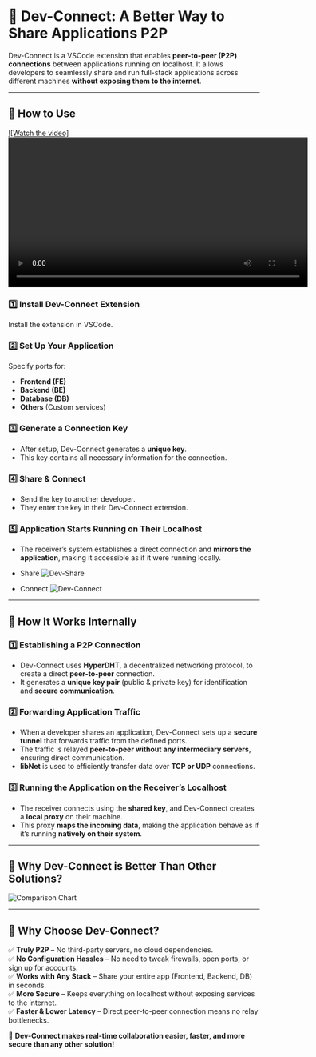 # 🚀 Dev-Connect: A Better Way to Share Applications P2P  

Dev-Connect is a VSCode extension that enables **peer-to-peer (P2P) connections** between applications running on localhost. It allows developers to seamlessly share and run full-stack applications across different machines **without exposing them to the internet**.  

---

## 🔹 How to Use  
  [![Watch the video]](https://tinyurl.com/Dev-connect)
<video width="600" controls>
  <source src="[https://github.com/your-repo/assets/demo.mp4](https://tinyurl.com/Dev-connect)" type="video/mp4">
  Your browser does not support the video tag.
</video>

### 1️⃣ Install Dev-Connect Extension  
Install the extension in VSCode.  

### 2️⃣ Set Up Your Application  
Specify ports for:  
   - **Frontend (FE)**  
   - **Backend (BE)**  
   - **Database (DB)**  
   - **Others** (Custom services)  

### 3️⃣ Generate a Connection Key  
   - After setup, Dev-Connect generates a **unique key**.  
   - This key contains all necessary information for the connection.  

### 4️⃣ Share & Connect  
   - Send the key to another developer.  
   - They enter the key in their Dev-Connect extension.  

### 5️⃣ Application Starts Running on Their Localhost  
   - The receiver’s system establishes a direct connection and **mirrors the application**, making it accessible as if it were running locally.
   - Share
![Dev-Share](https://github.com/user-attachments/assets/67e705e0-2b78-46c5-b809-04776a8cdff9)

   - Connect
![Dev-Connect](https://github.com/user-attachments/assets/fd79530d-03c8-40aa-a346-993e9c0f8a24)

---

## 🔹 How It Works Internally  

### 1️⃣ Establishing a P2P Connection  
- Dev-Connect uses **HyperDHT**, a decentralized networking protocol, to create a direct **peer-to-peer** connection.  
- It generates a **unique key pair** (public & private key) for identification and **secure communication**.  

### 2️⃣ Forwarding Application Traffic  
- When a developer shares an application, Dev-Connect sets up a **secure tunnel** that forwards traffic from the defined ports.  
- The traffic is relayed **peer-to-peer without any intermediary servers**, ensuring direct communication.  
- **libNet** is used to efficiently transfer data over **TCP or UDP** connections.  

### 3️⃣ Running the Application on the Receiver’s Localhost  
- The receiver connects using the **shared key**, and Dev-Connect creates a **local proxy** on their machine.  
- This proxy **maps the incoming data**, making the application behave as if it’s running **natively on their system**.  

---

## 🔹 Why Dev-Connect is Better Than Other Solutions? 

 ![Comparison Chart](https://github.com/user-attachments/assets/3563ff62-954a-4d61-a340-a3a7c30e183e)

---

## 🔹 Why Choose Dev-Connect?  
✅ **Truly P2P** – No third-party servers, no cloud dependencies.  
✅ **No Configuration Hassles** – No need to tweak firewalls, open ports, or sign up for accounts.  
✅ **Works with Any Stack** – Share your entire app (Frontend, Backend, DB) in seconds.  
✅ **More Secure** – Keeps everything on localhost without exposing services to the internet.  
✅ **Faster & Lower Latency** – Direct peer-to-peer connection means no relay bottlenecks.  

🚀 **Dev-Connect makes real-time collaboration easier, faster, and more secure than any other solution!**  
